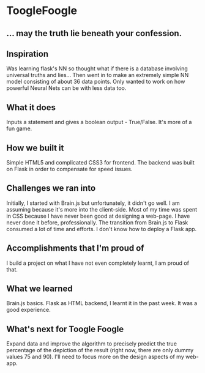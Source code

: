 # ToogleFoogle
## ... may the truth lie beneath your confession.

## Inspiration
Was learning flask's NN so thought what if there is a database involving universal truths and lies... Then went in to make an extremely simple NN model consisting of about 36 data points. Only wanted to work on how powerful Neural Nets can be with less data too.

## What it does
Inputs a statement and gives a boolean output - True/False.
It's more of a fun game.

## How we built it
Simple HTML5 and complicated CSS3 for frontend. The backend was built on Flask in order to compensate for speed issues.

## Challenges we ran into
Initially, I started with Brain.js but unfortunately, it didn't go well. I am assuming because it's more into the client-side. Most of my time was spent in CSS because I have never been good at designing a web-page. I have never done it before, professionally. The transition from Brain.js to Flask consumed a lot of time and efforts. I don't know how to deploy a Flask app.

## Accomplishments that I'm proud of
I build a project on what I have not even completely learnt, I am proud of that.

## What we learned
Brain.js basics. Flask as HTML backend, I learnt it in the past week. It was a good experience.

## What's next for Toogle Foogle
Expand data and improve the algorithm to precisely predict the true percentage of the depiction of the result (right now, there are only dummy values 75 and 90). I'll need to focus more on the design aspects of my web-app.
